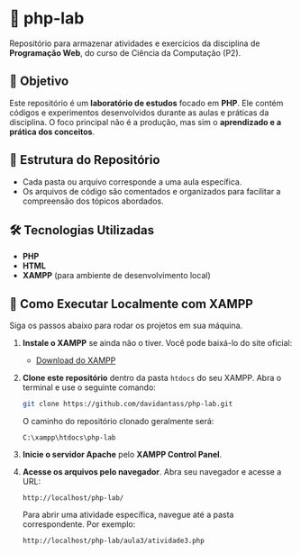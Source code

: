 # 🐘 php-lab

Repositório para armazenar atividades e exercícios da disciplina de **Programação Web**, do curso de Ciência da Computação (P2).

## 📌 Objetivo

Este repositório é um **laboratório de estudos** focado em **PHP**. Ele contém códigos e experimentos desenvolvidos durante as aulas e práticas da disciplina. O foco principal não é a produção, mas sim o **aprendizado e a prática dos conceitos**.

## 📂 Estrutura do Repositório

  * Cada pasta ou arquivo corresponde a uma aula específica.
  * Os arquivos de código são comentados e organizados para facilitar a compreensão dos tópicos abordados.

## 🛠️ Tecnologias Utilizadas

  * **PHP**
  * **HTML** 
  * **XAMPP** (para ambiente de desenvolvimento local)

## 🚀 Como Executar Localmente com XAMPP

Siga os passos abaixo para rodar os projetos em sua máquina.

1.  **Instale o XAMPP** se ainda não o tiver. Você pode baixá-lo do site oficial:

      * [Download do XAMPP](https://www.apachefriends.org/index.html)

2.  **Clone este repositório** dentro da pasta `htdocs` do seu XAMPP. Abra o terminal e use o seguinte comando:

    ```bash
    git clone https://github.com/davidantass/php-lab.git
    ```

    O caminho do repositório clonado geralmente será:

    ```
    C:\xampp\htdocs\php-lab
    ```

3.  **Inicie o servidor Apache** pelo **XAMPP Control Panel**.

4.  **Acesse os arquivos pelo navegador**. Abra seu navegador e acesse a URL:

    ```
    http://localhost/php-lab/
    ```

    Para abrir uma atividade específica, navegue até a pasta correspondente. Por exemplo:

    ```
    http://localhost/php-lab/aula3/atividade3.php
    ```
